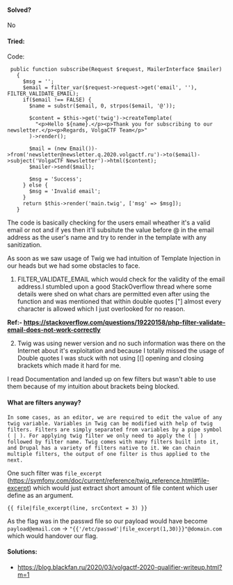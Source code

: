 #### Solved?

 No

#### Tried:

 Code:
 
 ``` 
  public function subscribe(Request $request, MailerInterface $mailer)
    {
      $msg = '';
      $email = filter_var($request->request->get('email', ''), FILTER_VALIDATE_EMAIL);
      if($email !== FALSE) {
        $name = substr($email, 0, strpos($email, '@'));

        $content = $this->get('twig')->createTemplate(
          "<p>Hello ${name}.</p><p>Thank you for subscribing to our newsletter.</p><p>Regards, VolgaCTF Team</p>"
        )->render();

        $mail = (new Email())->from('newsletter@newsletter.q.2020.volgactf.ru')->to($email)->subject('VolgaCTF Newsletter')->html($content);
        $mailer->send($mail);

        $msg = 'Success';
      } else {
        $msg = 'Invalid email';
      }
      return $this->render('main.twig', ['msg' => $msg]);
    }
 ```

The code is basically checking for the users email wheather it's a valid email or not and if yes then it'll subsitute the value before @ in the email address
as the user's name and try to render in the template with any sanitization.

As soon as we saw usage of Twig we had intuition of Template Injection in our heads but we had some obstacles to face.
1) FILTER_VALIDATE_EMAIL which would check for the validity of the email address.I stumbled upon a good StackOverflow thread where some
details were shed on what chars are permitted even after using the function and was mentioned that within double quotes ["] almost every character
is allowed which I just overlooked for no reason.

**Ref:- https://stackoverflow.com/questions/19220158/php-filter-validate-email-does-not-work-correctly**

2) Twig was using newer version and no such information was there on the Internet about it's exploitation and because I totally missed the usage of 
Double quotes I was stuck with not using [(] opening and closing brackets which made it hard for me.

I read Documentation and landed up on few filters but wasn't able to use them because of my intuition about brackets being blocked.

#### What are filters anyway?

```In some cases, as an editor, we are required to edit the value of any twig variable. Variables in Twig can be modified with help of twig filters. Filters are simply separated from variables by a pipe symbol ( | ). For applying twig filter we only need to apply the ( | ) followed by filter name. Twig comes with many filters built into it, and Drupal has a variety of filters native to it. We can chain multiple filters, the output of one filter is thus applied to the next.```

One such filter was `file_excerpt` (https://symfony.com/doc/current/reference/twig_reference.html#file-excerpt) which would just extract short amount of file content
which user define as an argument.

```{{ file|file_excerpt(line, srcContext = 3) }}```

As the flag was in the passwd file so our payload would have become ```payload@email.com``` -> ```"{{'/etc/passwd'|file_excerpt(1,30)}}"@domain.com``` which would handover our flag.


#### Solutions:

 - https://blog.blackfan.ru/2020/03/volgactf-2020-qualifier-writeup.html?m=1
